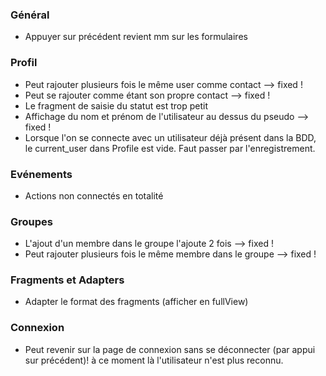 ### Général

* Appuyer sur précédent revient mm sur les formulaires


### Profil

* Peut rajouter plusieurs fois le même user comme contact --> fixed !
* Peut se rajouter comme étant son propre contact --> fixed !
* Le fragment de saisie du statut est trop petit
* Affichage du nom et prénom de l'utilisateur au dessus du pseudo --> fixed !
* Lorsque l'on se connecte avec un utilisateur déjà présent dans la BDD, le current_user dans Profile est vide. Faut passer par l'enregistrement.

### Evénements

* Actions non connectés en totalité

### Groupes

* L'ajout d'un membre dans le groupe l'ajoute 2 fois --> fixed !
* Peut rajouter plusieurs fois le même membre dans le groupe --> fixed !

### Fragments et Adapters

* Adapter le format des fragments (afficher en fullView)


### Connexion

* Peut revenir sur la page de connexion sans se déconnecter (par appui sur précédent)! à ce moment là l'utilisateur n'est plus reconnu.
